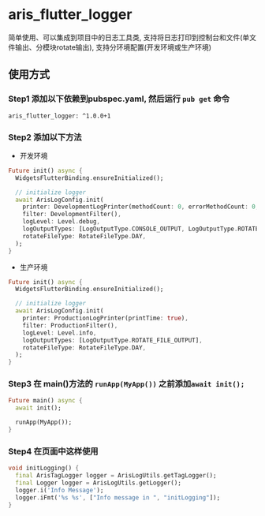 # aris_flutter_logger

简单使用、可以集成到项目中的日志工具类, 支持将日志打印到控制台和文件(单文件输出、分模块rotate输出),
支持分环境配置(开发环境或生产环境)

## 使用方式

### Step1 添加以下依赖到pubspec.yaml, 然后运行 `pub get` 命令

    aris_flutter_logger: ^1.0.0+1

### Step2 添加以下方法

- 开发环境
```dart
Future init() async {
  WidgetsFlutterBinding.ensureInitialized();

  // initialize logger
  await ArisLogConfig.init(
    printer: DevelopmentLogPrinter(methodCount: 0, errorMethodCount: 0, colors: false, printEmojis: false, printTime: true),
    filter: DevelopmentFilter(),
    logLevel: Level.debug,
    logOutputTypes: [LogOutputType.CONSOLE_OUTPUT, LogOutputType.ROTATE_FILE_OUTPUT],
    rotateFileType: RotateFileType.DAY,
  );
}
```

- 生产环境

```dart
Future init() async {
  WidgetsFlutterBinding.ensureInitialized();

  // initialize logger
  await ArisLogConfig.init(
    printer: ProductionLogPrinter(printTime: true),
    filter: ProductionFilter(),
    logLevel: Level.info,
    logOutputTypes: [LogOutputType.ROTATE_FILE_OUTPUT],
    rotateFileType: RotateFileType.DAY,
  );
}
```

### Step3 在 main()方法的 `runApp(MyApp())` 之前添加`await init();`
```dart
Future main() async {
  await init();

  runApp(MyApp());
}
```

### Step4 在页面中这样使用

```dart
void initLogging() {
  final ArisTagLogger logger = ArisLogUtils.getTagLogger();
  final Logger logger = ArisLogUtils.getLogger();
  logger.i('Info Message');
  logger.iFmt('%s %s', ["Info message in ", "initLogging"]);
}
```